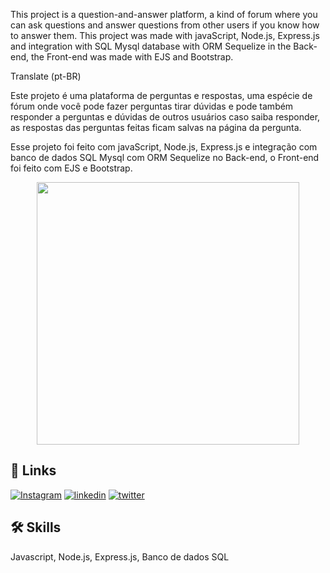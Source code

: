 This project is a question-and-answer platform, a kind of forum where you can ask questions and answer questions from other users if you know how to answer them.
This project was made with javaScript, Node.js, Express.js and integration with SQL Mysql database with ORM Sequelize in the Back-end, the Front-end was made with EJS and Bootstrap.




Translate (pt-BR)




Este projeto é uma plataforma de perguntas e respostas, uma espécie de fórum onde  você pode fazer perguntas tirar dúvidas e pode também responder a perguntas e dúvidas de outros usuários caso saiba responder, as respostas das perguntas feitas ficam salvas na página da pergunta.

Esse projeto foi feito com javaScript, Node.js, Express.js e integração com banco de dados SQL Mysql com ORM Sequelize no Back-end, o Front-end foi feito com EJS e Bootstrap.







<p align = "center">
  <img min-width = "1000" height = "420" src = "platform-project/screencast-localhost_8000-2022.03.11-21_38_56.gif">
</p>






## 🔗 Links
[![Instagram](https://img.shields.io/badge/instagram-000?style=for-the-badge&logo=ko-fi&logoColor=white)](https://www.instagram.com/franb0rges.dev/)
[![linkedin](https://img.shields.io/badge/linkedin-0A66C2?style=for-the-badge&logo=linkedin&logoColor=white)](https://www.linkedin.com/)
[![twitter](https://img.shields.io/badge/twitter-1DA1F2?style=for-the-badge&logo=twitter&logoColor=white)](https://twitter.com/)





## 🛠 Skills
Javascript, Node.js, Express.js, Banco de dados SQL
